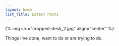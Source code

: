 ```yaml
---
layout: home
list_title: Latest Posts
---
```


{% img src="cropped-desk_2.jpg" align="center" %}

Things I've done, want to do or are trying to do.
